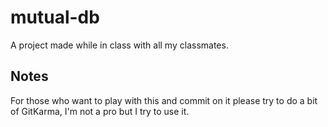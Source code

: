 # mutual-db

A project made while in class with all my classmates.

## Notes

For those who want to play with this and commit on it please try to do a bit of
GitKarma, I'm not a pro but I try to use it.
